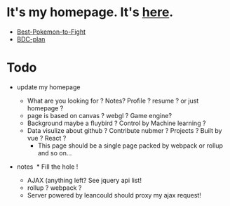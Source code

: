 # It's my homepage. It's [here](https://zhoukekestar.github.io/).
* [Best-Pokemon-to-Fight](https://zhoukekestar.github.io/Best-Pokemon-to-Fight/)
* [BDC-plan](https://zhoukekestar.github.io/BDC/)


# Todo
* update my homepage
  * What are you looking for ? Notes? Profile ? resume ? or just homepage ?
  * page is based on canvas ? webgl ? Game engine?
  * Background maybe a fluybird ? Control by Machine learning ?
  * Data visulize about github ? Contribute nubmer ? Projects ? Built by vue ? React ? 
    * This page should be a single page packed by webpack or rollup and so on...
    

* notes 
  * Fill the hole !
    * AJAX (anything left? See jquery api list!
    * rollup ? webpack ?
    * Server powered by leancould should proxy my ajax request!
    
